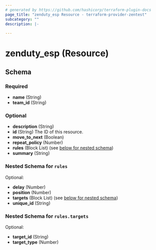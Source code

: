```yaml
---
# generated by https://github.com/hashicorp/terraform-plugin-docs
page_title: "zenduty_esp Resource - terraform-provider-zentest"
subcategory: ""
description: |-
  
---
```


# zenduty_esp (Resource)





<!-- schema generated by tfplugindocs -->
## Schema

### Required

- **name** (String)
- **team_id** (String)

### Optional

- **description** (String)
- **id** (String) The ID of this resource.
- **move_to_next** (Boolean)
- **repeat_policy** (Number)
- **rules** (Block List) (see [below for nested schema](#nestedblock--rules))
- **summary** (String)

<a id="nestedblock--rules"></a>
### Nested Schema for `rules`

Optional:

- **delay** (Number)
- **position** (Number)
- **targets** (Block List) (see [below for nested schema](#nestedblock--rules--targets))
- **unique_id** (String)

<a id="nestedblock--rules--targets"></a>
### Nested Schema for `rules.targets`

Optional:

- **target_id** (String)
- **target_type** (Number)


